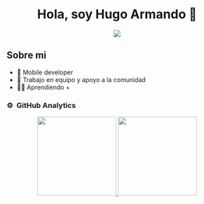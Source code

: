 <div align="center">
<h1 align="center">Hola, soy Hugo Armando 👋</h1>
</div>
<div align="center">
<img src="https://photos.app.goo.gl/JWakJQi1x71M1mHS9">
  
  </div>
  
  ## Sobre mi

- 📲 Mobile developer
- 🎥 Trabajo en equipo y apoyo a la comunidad
- 🧑‍🏫 Aprendiendo +
### ⚙️ &nbsp;GitHub Analytics

<p align="center">
<a href="https://github.com/Lechuguita015">
  <img height="180em" src="https://github-readme-stats-eight-theta.vercel.app/api?username=Lechuguita015&show_icons=true&theme=algolia&include_all_commits=true&count_private=true"/>
  <img height="180em" src="https://github-readme-stats-eight-theta.vercel.app/api/top-langs/?username=Lechuguita015&layout=compact&langs_count=8&theme=algolia"/>
</a>
</p>
